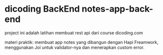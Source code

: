 # dicoding BackEnd notes-app-back-end

project ini adalah latihan membuat rest api dari course dicoding.com

materi praktik:
membuat app notes yang dibangun dengan Hapi Freamwork, menggunakan Joi untuk validator-nya dan menerapkan custom error.

